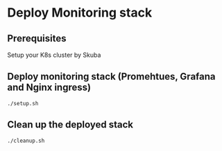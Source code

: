 # Deploy Monitoring stack

## Prerequisites
Setup your K8s cluster by Skuba

## Deploy monitoring stack (Promehtues, Grafana and Nginx ingress)
```
./setup.sh
```

## Clean up the deployed stack
```
./cleanup.sh
```
